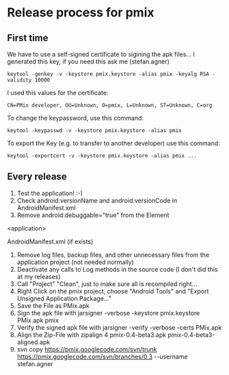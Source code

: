 # Release process for pmix #

## First time ##
We have to use a self-signed certificate to sigining the apk files... I generated this key, if you need this ask me (stefan.agner)
```
keytool -genkey -v -keystore pmix.keystore -alias pmix -keyalg RSA -validity 10000
```
I used this values for the certificate:
```
CN=PMix developer, OU=Unknown, O=pmix, L=Unknown, ST=Unknown, C=org
```

To change the keypassword, use this command:
```
keytool -keypasswd -v -keystore pmix.keystore -alias pmix
```

To export the Key (e.g. to transfer to another developer) use this command:
```
keytool -exportcert -v -keystore pmix.keystore -alias pmix ...
```

## Every release ##
  1. Test the application! :-)
  1. Check android:versionName and android:versionCode in AndroidManifest.xml
  1. Remove android:debuggable="true" from the Element 

&lt;application&gt;

 AndroidManifest.xml (if exists)
  1. Remove log files, backup files, and other unnecessary files from the application project (not needed normally)
  1. Deactivate any calls to Log methods in the source code (I don't did this at my releases)
  1. Call "Project" "Clean", just to make sure all is recompiled right...
  1. Right Click on the pmix project, choose "Android Tools" and "Export Unsigned Application Package..."
  1. Save the File as PMix.apk
  1. Sign the apk file with jarsigner -verbose -keystore pmix.keystore PMix.apk pmix
  1. Verify the signed apk file with jarsigner -verify -verbose -certs PMix.apk
  1. Align the Zip-File with zipalign 4 pmix-0.4-beta3.apk pmix-0.4-beta3-aligned.apk
  1. svn copy https://pmix.googlecode.com/svn/trunk https://pmix.googlecode.com/svn/branches/0.3 --username stefan.agner